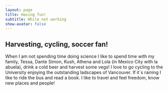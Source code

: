 ```yaml
---
layout: page
title: Having fun!
subtitle: While not working
show-avatar: false
---
```

## Harvesting, cycling, soccer fan!

When I am not spending time doing science I like to spend time with my family, Tessa, Dante Simon, Kush, Athena and Lola (in Mexico City with la abuela), drink a cold beer and harvest some vegs!
I love to go cycling to the University enjoying the outstanding ladscapes of Vancouver.
If it´s raining I like to ride the bus and read a book. 
I like to travel and feel freedom, know new places and people!






